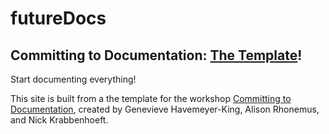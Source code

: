 # futureDocs
## Committing to Documentation: [The Template](https://ctodocs.github.io/futureDocs/)!

Start documenting everything!

This site is built from a the template for the workshop [Committing to Documentation](https://ctodocs.github.io/ctod/), created by Genevieve Havemeyer-King, Alison Rhonemus, and Nick Krabbenhoeft. 



